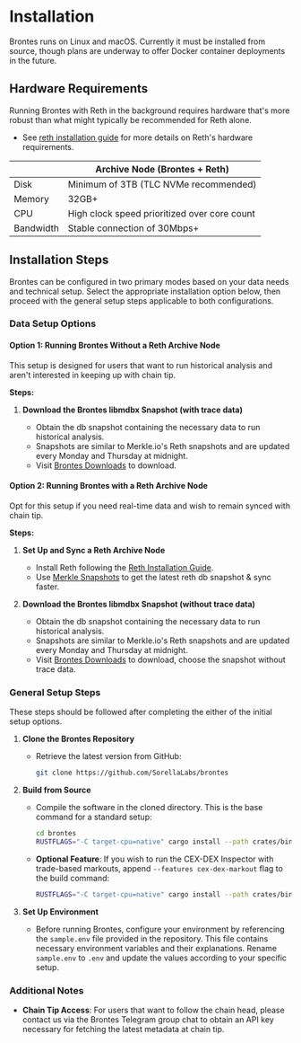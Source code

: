# Installation

Brontes runs on Linux and macOS. Currently it must be installed from source, though plans are underway to offer Docker container deployments in the future.

## Hardware Requirements

Running Brontes with Reth in the background requires hardware that's more robust than what might typically be recommended for Reth alone.

- See [reth installation guide](https://paradigmxyz.github.io/reth/installation/installation.html) for more details on Reth's hardware requirements.

|           | Archive Node (Brontes + Reth)                |
| --------- | -------------------------------------------- |
| Disk      | Minimum of 3TB (TLC NVMe recommended)        |
| Memory    | 32GB+                                        |
| CPU       | High clock speed prioritized over core count |
| Bandwidth | Stable connection of 30Mbps+                 |

## Installation Steps

Brontes can be configured in two primary modes based on your data needs and technical setup. Select the appropriate installation option below, then proceed with the general setup steps applicable to both configurations.

### Data Setup Options

#### Option 1: Running Brontes Without a Reth Archive Node

This setup is designed for users that want to run historical analysis and aren't interested in keeping up with chain tip.

**Steps:**

1. **Download the Brontes libmdbx Snapshot (with trace data)**

   - Obtain the db snapshot containing the necessary data to run historical analysis.
   - Snapshots are similar to Merkle.io's Reth snapshots and are updated every Monday and Thursday at midnight.
   - Visit [Brontes Downloads](https://brontes.xyz/downloads) to download.

#### Option 2: Running Brontes with a Reth Archive Node

Opt for this setup if you need real-time data and wish to remain synced with chain tip.

**Steps:**

1. **Set Up and Sync a Reth Archive Node**

   - Install Reth following the [Reth Installation Guide](https://paradigmxyz.github.io/reth/installation/source.html).
   - Use [Merkle Snapshots](https://snapshots.merkle.io/) to get the latest reth db snapshot & sync faster.

2. **Download the Brontes libmdbx Snapshot (without trace data)**

   - Obtain the db snapshot containing the necessary data to run historical analysis.
   - Snapshots are similar to Merkle.io's Reth snapshots and are updated every Monday and Thursday at midnight.
   - Visit [Brontes Downloads](https://brontes.xyz/downloads) to download, choose the snapshot without trace data.

### General Setup Steps

These steps should be followed after completing the either of the initial setup options.

1. **Clone the Brontes Repository**

   - Retrieve the latest version from GitHub:
     ```sh
     git clone https://github.com/SorellaLabs/brontes
     ```

2. **Build from Source**

   - Compile the software in the cloned directory. This is the base command for a standard setup:
     ```sh
     cd brontes
     RUSTFLAGS="-C target-cpu=native" cargo install --path crates/bin --profile maxperf
     ```
   - **Optional Feature**: If you wish to run the CEX-DEX Inspector with trade-based markouts, append `--features cex-dex-markout` flag to the build command:
     ```sh
     RUSTFLAGS="-C target-cpu=native" cargo install --path crates/bin --profile maxperf --features cex-dex-markout
     ```

3. **Set Up Environment**

   - Before running Brontes, configure your environment by referencing the `sample.env` file provided in the repository. This file contains necessary environment variables and their explanations. Rename `sample.env` to `.env` and update the values according to your specific setup.

### Additional Notes

- **Chain Tip Access**: For users that want to follow the chain head, please contact us via the Brontes Telegram group chat to obtain an API key necessary for fetching the latest metadata at chain tip.
